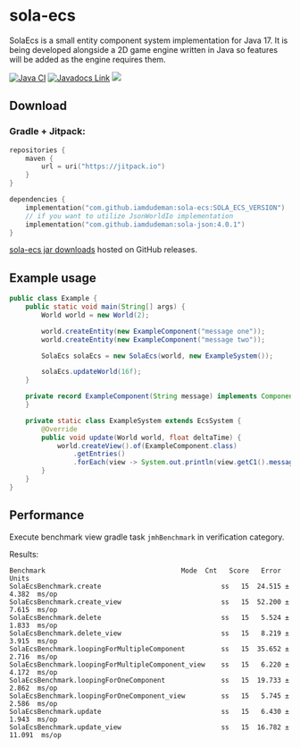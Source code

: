 # sola-ecs

SolaEcs is a small entity component system implementation for Java 17.
It is being developed alongside a 2D game engine written in Java so features will be added as the engine requires them.

[![Java CI](https://github.com/iamdudeman/sola-ecs/actions/workflows/ci_build.yml/badge.svg)](https://github.com/iamdudeman/sola-ecs/actions/workflows/ci_build.yml)
[![Javadocs Link](https://img.shields.io/badge/Javadocs-blue.svg)](https://iamdudeman.github.io/sola-ecs/)
[![](https://jitpack.io/v/iamdudeman/sola-ecs.svg)](https://jitpack.io/#iamdudeman/sola-ecs)

## Download

### Gradle + Jitpack:

```kotlin
repositories {
    maven {
        url = uri("https://jitpack.io")
    }
}

dependencies {
    implementation("com.github.iamdudeman:sola-ecs:SOLA_ECS_VERSION")
    // if you want to utilize JsonWorldIo implementation
    implementation("com.github.iamdudeman:sola-json:4.0.1")
}
```

[sola-ecs jar downloads](https://github.com/iamdudeman/sola-ecs/releases) hosted on GitHub releases.

## Example usage

```java
public class Example {
    public static void main(String[] args) {
        World world = new World(2);

        world.createEntity(new ExampleComponent("message one"));
        world.createEntity(new ExampleComponent("message two"));

        SolaEcs solaEcs = new SolaEcs(world, new ExampleSystem());

        solaEcs.updateWorld(16f);
    }

    private record ExampleComponent(String message) implements Component {
    }

    private static class ExampleSystem extends EcsSystem {
        @Override
        public void update(World world, float deltaTime) {
            world.createView().of(ExampleComponent.class)
                .getEntries()
                .forEach(view -> System.out.println(view.getC1().message()));
        }
    }
}
```

## Performance

Execute benchmark view gradle task `jmhBenchmark` in verification category.

Results:
```
Benchmark                                  Mode  Cnt   Score   Error  Units
SolaEcsBenchmark.create                              ss   15  24.515 ±  4.382  ms/op
SolaEcsBenchmark.create_view                         ss   15  52.200 ±  7.615  ms/op
SolaEcsBenchmark.delete                              ss   15   5.524 ±  1.833  ms/op
SolaEcsBenchmark.delete_view                         ss   15   8.219 ±  3.915  ms/op
SolaEcsBenchmark.loopingForMultipleComponent         ss   15  35.652 ±  2.716  ms/op
SolaEcsBenchmark.loopingForMultipleComponent_view    ss   15   6.220 ±  4.172  ms/op
SolaEcsBenchmark.loopingForOneComponent              ss   15  19.733 ±  2.862  ms/op
SolaEcsBenchmark.loopingForOneComponent_view         ss   15   5.745 ±  2.586  ms/op
SolaEcsBenchmark.update                              ss   15   6.430 ±  1.943  ms/op
SolaEcsBenchmark.update_view                         ss   15  16.782 ± 11.091  ms/op
```

